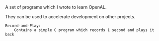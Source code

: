 A set of programs which I wrote to learn OpenAL.

They can be used to accelerate development on other projects.

	Record-and-Play:
		Contains a simple C program which records 1 second and plays it back
